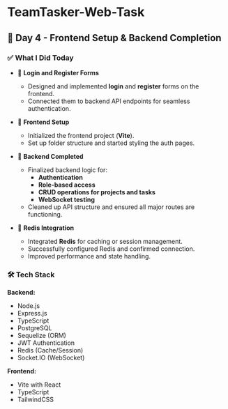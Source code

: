 # TeamTasker-Web-Task

## 📅 Day 4 - Frontend Setup & Backend Completion

### ✅ What I Did Today

- 🧾 **Login and Register Forms**
  - Designed and implemented **login** and **register** forms on the frontend.
  - Connected them to backend API endpoints for seamless authentication.

- 🧱 **Frontend Setup**
  - Initialized the frontend project (**Vite**).
  - Set up folder structure and started styling the auth pages.

- 🧠 **Backend Completed**
  - Finalized backend logic for:
    - **Authentication**
    - **Role-based access**
    - **CRUD operations for projects and tasks**
    - **WebSocket testing**
  - Cleaned up API structure and ensured all major routes are functioning.

- 🧊 **Redis Integration**
  - Integrated **Redis** for caching or session management.
  - Successfully configured Redis and confirmed connection.
  - Improved performance and state handling.

### 🛠️ Tech Stack

**Backend:**
- Node.js
- Express.js
- TypeScript
- PostgreSQL
- Sequelize (ORM)
- JWT Authentication
- Redis (Cache/Session)
- Socket.IO (WebSocket)

**Frontend:**
- Vite with React
- TypeScript
- TailwindCSS



